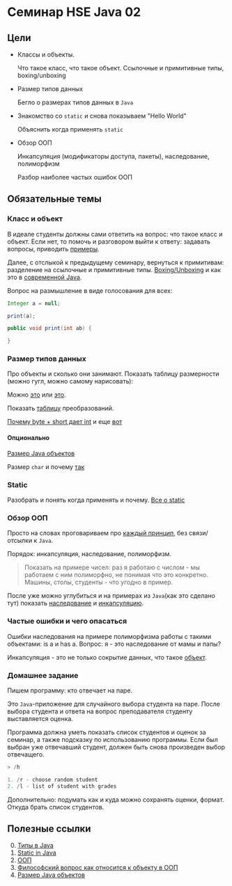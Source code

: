 # Семинар HSE Java 02

## Цели

* Классы и объекты.

    Что такое класс, что такое объект. Ссылочные и примитивные типы, boxing/unboxing

* Размер типов данных

    Бегло о размерах типов данных в `Java`

* Знакомство со `static` и снова показываем "Hello World"

    Объяснить когда применять `static`

* Обзор ООП

    Инкапсуляция (модификаторы доступа, пакеты), наследование, полиморфизм

    Разбор наиболее частых ошибок ООП

## Обязательные темы

### Класс и объект

В идеале студенты должны сами ответить на вопроc: что такое класс и объект.
Если нет, то помочь и разговором выйти к ответу: задавать вопросы, приводить [примеры](https://github.com/qcha/JBook/blob/master/course/zero_to_hero/second.md).

Далее, с отслыкой к предыдущему семинару, вернуться к примитивам: разделение на ссылочные и примитивные типы.
[Boxing/Unboxing](https://habr.com/ru/post/329498/) и как это в [современной Java](https://habr.com/ru/post/538280/).

Вопрос на размышление в виде голосования для всех:

```java
Integer a = null;

print(a);

public void print(int ab) {

}
```

### Размер типов данных

Про объекты и сколько они занимают.
Показать таблицу размерности (можно гугл, можно самому нарисовать):

Можно [это](https://github.com/qcha/JBook/blob/master/course/zero_to_hero/first.md#13-%D1%82%D0%B8%D0%BF%D1%8B-%D0%B4%D0%B0%D0%BD%D0%BD%D1%8B%D1%85) или [это](https://ru.wikibooks.org/wiki/Java/%D0%A2%D0%B8%D0%BF%D1%8B_%D0%B4%D0%B0%D0%BD%D0%BD%D1%8B%D1%85).

Показать [таблицу]((https://techvidvan.com/tutorials/java-type-conversion/)) преобразований.

[Почему byte + short дает int](https://docs.oracle.com/javase/specs/jls/se8/html/jls-5.html#jls-5.6.1) и еще [вот](https://stackoverflow.com/questions/27582233/why-byte-and-short-values-are-promoted-to-int-when-an-expression-is-evaluated)

#### Опционально

[Размер Java объектов](https://habr.com/ru/post/134102/)

Размер `char` и почему [так](https://github.com/qcha/JBook/blob/master/other/encoding.md)

### Static

Разобрать и понять когда применять и почему. [Все о static](https://github.com/qcha/JBook/blob/master/start/static_java.md)

### Обзор ООП

Просто на словах проговариваем про [каждый принцип](https://github.com/qcha/JBook/blob/master/oop/intro.md), без связи/отсылки к `Java`.

Порядок: инкапсуляция, наследование, полиморфизм.

> Показать на примере чисел: раз я работаю с числом - мы работаем с ним полиморфно, не понимая что это конкретно. Машины, столы, студенты - что угодно в пример.

После уже можно углубиться и на примерах из `Java`(как это сделано тут) показать [наследование](https://github.com/qcha/JBook/blob/master/oop/inheritance.md) и [инкапсуляцию](https://github.com/qcha/JBook/blob/master/oop/encapsulation.md).

### Частые ошибки и чего опасаться

Ошибки наследования на примере полиморфизма работы с такими объектами: is a и has a.
Вопрос: я - это наследование от мамы и папы?

Инкапсуляция - это не только сокрытие данных, что такое [объект](https://habr.com/ru/post/688348/).

### Домашнее задание

Пишем программу: кто отвечает на паре.  

Это `Java`-приложение для случайного выбора студента на паре.
После выбора студента и ответа на вопрос преподавателя студенту выставляется оценка.

Программа должна уметь показать список студентов и оценок за семинар, а также подсказку по использованию программы.
Если был выбран уже отвечавший студент, должен быть снова произведен выбор отвечащего.

```java
> /h

1. /r - choose random student
2. /l - list of student with grades
```

Дополнительно: подумать как и куда можно сохранять оценки, формат. Откуда брать список студентов.

## Полезные ссылки

0. [Типы в Java](https://github.com/qcha/JBook/blob/master/course/zero_to_hero/first.md#13-%D1%82%D0%B8%D0%BF%D1%8B-%D0%B4%D0%B0%D0%BD%D0%BD%D1%8B%D1%85)
1. [Static in Java](https://github.com/qcha/JBook/blob/master/start/static_java.md)
2. [ООП](https://github.com/qcha/JBook/blob/master/oop/intro.md)
3. [Философский вопрос как относится к объекту в ООП](https://habr.com/ru/post/688348/)
4. [Размер Java объектов](https://habr.com/ru/post/134102/)
